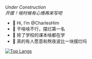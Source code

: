 _Under Construction_  
_开摆！啥时候有心情再来写吧_
- 👋 Hi, I’m @CharlesHim
- 👀 干啥啥不行，摆烂第一名
- 🌱 除了学校的课本啥都在学
- 💞️ 真的有人愿意和熬夜波比一块摆烂吗

[![Top Langs](https://github-readme-stats.vercel.app/api/top-langs/?username=CharlesHim&layout=compact)](https://github.com/anuraghazra/github-readme-stats)

<!---
CharlesHim/CharlesHim is a ✨ special ✨ repository because its `README.md` (this file) appears on your GitHub profile.
You can click the Preview link to take a look at your changes.
--->
